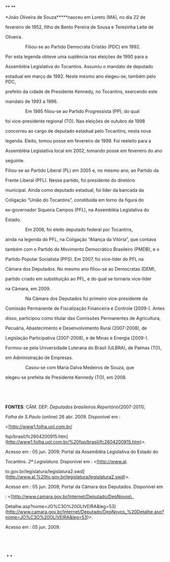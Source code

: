 

** **



*João Oliveira de Souza*****nasceu em Loreto (MA), no dia 22 de

fevereiro de 1952, filho de Bento Pereira de Sousa e Terezinha Leite de

Oliveira.



                Filiou-se ao Partido Democrata Cristão (PDC) em 1992.

Por esta legenda obteve uma suplência nas eleições de 1990 para a

Assembléia Legislativa do Tocantins. Assumiu o mandato de deputado

estadual em março de 1992. Neste mesmo ano elegeu-se, também pelo PDC,

prefeito da cidade de Presidente Kennedy, no Tocantins, exercendo este

mandato de 1993 a 1996.



                Em 1995 filiou-se ao Partido Progressista (PP), do qual

foi vice-presidente regional (TO). Nas eleições de outubro de 1998

concorreu ao cargo de deputado estadual pelo Tocantins, nesta nova

legenda. Eleito, tomou posse em fevereiro de 1999. Foi reeleito para a

Assembléia Legislativa local em 2002, tomando posse em fevereiro do ano

seguinte.



Filiou-se ao Partido Liberal (PL) em 2005 e, no mesmo ano, ao Partido da

Frente Liberal (PFL). Nesse partido, foi presidente do diretório

municipal. Ainda como deputado estadual, foi líder da bancada da

Coligação “União do Tocantins”, constituída em torno da figura do

ex-governador Siqueira Campos (PFL), na Assembléia Legislativa do

Estado.



                Em 2006, foi eleito deputado federal por Tocantins,

ainda na legenda do PFL, na Coligação “Aliança da Vitória”, que contava

também com o Partido do Movimento Democrático Brasileiro (PMDB), e o

Partido Popular Socialista (PPS). Em 2007, foi vice-líder do PFL na

Câmara dos Deputados. No mesmo ano filiou-se ao Democratas (DEM),

partido criado em substituição ao PFL, e do qual se tornaria vice-líder

na Câmara, em 2009.



                Na Câmara dos Deputados foi primeiro vice-presidente da

Comissão Permanente de Fiscalização Financeira e Controle (2009-). Antes

disso, participou como titular das Comissões Permanentes de Agricultura,

Pecuária, Abastecimento e Desenvolvimento Rural (2007-2008), de

Legislação Participativa (2007-2008), e de Minas e Energia (2009-).



Formou-se pela Universidade Luterana do Brasil (ULBRA), de Palmas (TO),

em Administração de Empresas.  



                Casou-se com Maria Dalva Medeiros de Souza, que

elegeu-se prefeita de Presidente Kennedy (TO), em 2008.



 



 



**FONTES**: CÂM. DEP. *Deputados brasileiros.*Repertório**(2007-2011);

*Folha de* *S.Paulo* (online) 26 abr. 2009. Disponível em :

\<[http://www1.folha.uol.com.br/

fsp/brasil/fc2604200915.htm](http://www1.folha.uol.com.br/%20fsp/brasil/fc2604200915.htm)\>.

Acesso em : 05 jun. 2009; Portal da Assembléia Legislativa do Estado do

Tocantins. *2º Legislatura*. Disponível em : \<[http://www.al.

to.gov.br/legislatura/legislatura2.swd](http://www.al.%20to.gov.br/legislatura/legislatura2.swd)\>.

Acesso em : 05 jun. 2009; Portal da Câmara dos Deputados. Disponível em

: \<[http://www.camara.gov.br/Internet/Deputado/DepNovos\_

Detalhe.asp?nome=JO%C3O%20OLIVEIRA&leg=53](http://www.camara.gov.br/Internet/Deputado/DepNovos_%20Detalhe.asp?nome=JO%C3O%20OLIVEIRA&leg=53)\>.

Acesso em : 05 jun. 2009.



 



 



 * *



 



 



 



 

